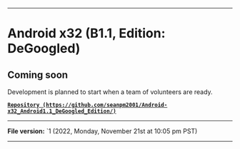 
***

# Android x32 (B1.1, Edition: DeGoogled)

## Coming soon

Development is planned to start when a team of volunteers are ready.

**[`Repository (https://github.com/seanpm2001/Android-x32_Android1.1_DeGoogled_Edition/)`](https://github.com/seanpm2001/Android-x64_Android1.1_DeGoogled_Edition/)**

***

**File version:** `1 (2022, Monday, November 21st at 10:05 pm PST)

***

